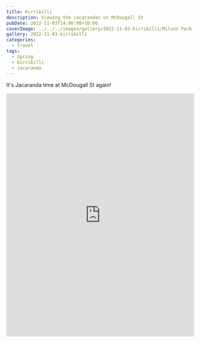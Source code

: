 ```yaml
---
title: Kirribilli
description: Viewing the jacarandas on McDougall St
pubDate: 2022-11-03T14:00:00+10:00
coverImage: ../../../images/gallery/2022-11-03-kirribilli/Milson Park (4).jpeg
gallery: 2022-11-03-kirribilli
categories:
  - travel
tags:
  - Spring
  - Kirribilli
  - jacaranda
---
```


It's Jacaranda time at McDougall St again!

<iframe src="https://www.facebook.com/plugins/post.php?href=https%3A%2F%2Fwww.facebook.com%2Fchris1.tham%2Fposts%2Fpfbid0PKoPsw3bCMPiE87wvsXNvRkJko5CVxiuiiRHjhYq5vbv5aehHfA6u31XkaNkdiosl&show_text=true&width=500" width="500" height="645" style="border:none;overflow:hidden" scrolling="no" frameborder="0" allowfullscreen="true" allow="autoplay; clipboard-write; encrypted-media; picture-in-picture; web-share"></iframe>
